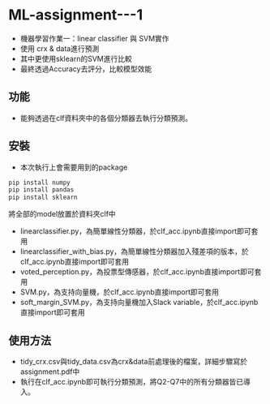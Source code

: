 # ML-assignment---1
- 機器學習作業一：linear classifier 與 SVM實作
- 使用 crx & data進行預測
- 其中更使用sklearn的SVM進行比較
- 最終透過Accuracy去評分，比較模型效能

## 功能

- 能夠透過在clf資料夾中的各個分類器去執行分類預測。

## 安裝
- 本次執行上會需要用到的package

```python
pip install numpy
pip install pandas
pip install sklearn
```
將全部的model放置於資料夾clf中
- linearclassifier.py，為簡單線性分類器，於clf_acc.ipynb直接import即可套用
- linearclassifier_with_bias.py，為簡單線性分類器加入殘差項的版本，於clf_acc.ipynb直接import即可套用
- voted_perception.py，為投票型傳感器，於clf_acc.ipynb直接import即可套用
- SVM.py，為支持向量機，於clf_acc.ipynb直接import即可套用
- soft_margin_SVM.py，為支持向量機加入Slack variable，於clf_acc.ipynb直接import即可套用

## 使用方法
- tidy_crx.csv與tidy_data.csv為crx&data前處理後的檔案，詳細步驟寫於assignment.pdf中
- 執行在clf_acc.ipynb即可執行分類預測，將Q2-Q7中的所有分類器皆已導入。
